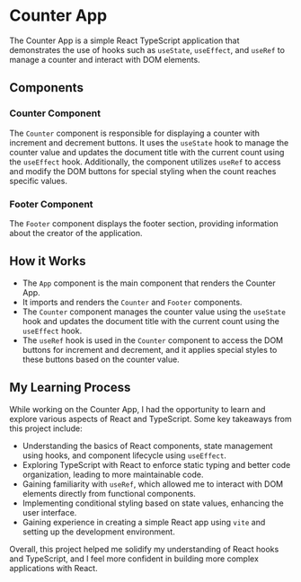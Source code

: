 # Counter App

The Counter App is a simple React TypeScript application that demonstrates the use of hooks such as `useState`, `useEffect`, and `useRef` to manage a counter and interact with DOM elements.

## Components

### Counter Component

The `Counter` component is responsible for displaying a counter with increment and decrement buttons. It uses the `useState` hook to manage the counter value and updates the document title with the current count using the `useEffect` hook. Additionally, the component utilizes `useRef` to access and modify the DOM buttons for special styling when the count reaches specific values.

### Footer Component

The `Footer` component displays the footer section, providing information about the creator of the application.

## How it Works

- The `App` component is the main component that renders the Counter App.
- It imports and renders the `Counter` and `Footer` components.
- The `Counter` component manages the counter value using the `useState` hook and updates the document title with the current count using the `useEffect` hook.
- The `useRef` hook is used in the `Counter` component to access the DOM buttons for increment and decrement, and it applies special styles to these buttons based on the counter value.

## My Learning Process

While working on the Counter App, I had the opportunity to learn and explore various aspects of React and TypeScript. Some key takeaways from this project include:

- Understanding the basics of React components, state management using hooks, and component lifecycle using `useEffect`.
- Exploring TypeScript with React to enforce static typing and better code organization, leading to more maintainable code.
- Gaining familiarity with `useRef`, which allowed me to interact with DOM elements directly from functional components.
- Implementing conditional styling based on state values, enhancing the user interface.
- Gaining experience in creating a simple React app using `vite` and setting up the development environment.

Overall, this project helped me solidify my understanding of React hooks and TypeScript, and I feel more confident in building more complex applications with React.